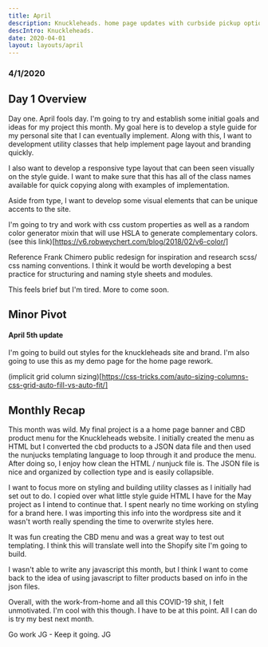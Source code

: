 ```yaml
---
title: April
description: Knuckleheads. home page updates with curbside pickup options and information on items offered in store.
descIntro: Knuckleheads.
date: 2020-04-01
layout: layouts/april
---
```


### 4/1/2020

## Day 1 Overview

Day one. April fools day. I'm going to try and establish some initial goals and ideas for my project this month. My goal here is to develop a style guide for my personal site that I can eventually implement. Along with this, I want to development utility classes that help implement page layout and branding quickly.

I also want to develop a responsive type layout that can been seen visually on the style guide. I want to make sure that this has all of the class names available for quick copying along with examples of implementation.

Aside from type, I want to develop some visual elements that can be unique accents to the site.

I'm going to try and work with css custom properties as well as a random color generator mixin that will use HSLA to generate complementary colors.(see this link)[https://v6.robweychert.com/blog/2018/02/v6-color/]

Reference Frank Chimero public redesign for inspiration and research scss/ css naming conventions. I think it would be worth developing a best practice for structuring and naming style sheets and modules.

This feels brief but I'm tired. More to come soon.

## Minor Pivot

#### April 5th update

I'm going to build out styles for the knuckleheads site and brand. I'm also going to use this as my demo page for the home page rework.

(implicit grid column sizing)[https://css-tricks.com/auto-sizing-columns-css-grid-auto-fill-vs-auto-fit/]

## Monthly Recap

This month was wild. My final project is a a home page banner and CBD product menu for the Knuckleheads website. I initially created the menu as HTML but I converted the cbd products to a JSON data file and then used the nunjucks templating language to loop through it and produce the menu. After doing so, I enjoy how clean the HTML / nunjuck file is. The JSON file is nice and organized by collection type and is easily collapsible.

I want to focus more on styling and building utility classes as I initially had set out to do. I copied over what little style guide HTML I have for the May project as I intend to continue that. I spent nearly no time working on styling for a brand here. I was importing this info into the wordpress site and it wasn't worth really spending the time to overwrite styles here.

It was fun creating the CBD menu and was a great way to test out templating. I think this will translate well into the Shopify site I'm going to build.

I wasn't able to write any javascript this month, but I think I want to come back to the idea of using javascript to filter products based on info in the json files.

Overall, with the work-from-home and all this COVID-19 shit, I felt unmotivated. I'm cool with this though. I have to be at this point. All I can do is try my best next month.

Go work JG - Keep it going. JG
